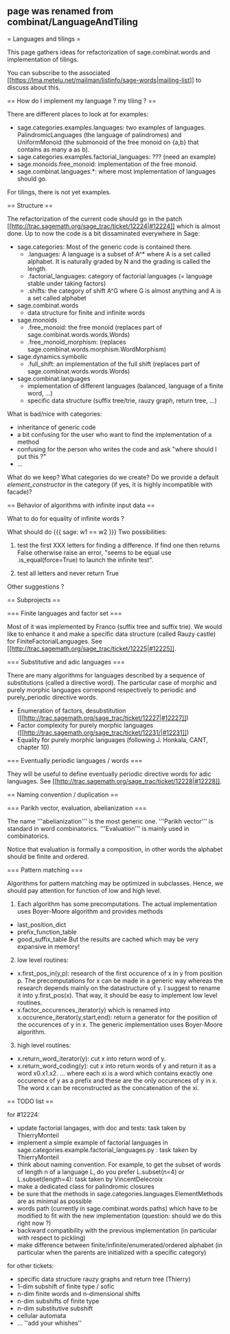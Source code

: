 ## page was renamed from combinat/LanguageAndTiling
= Languages and tilings =

This page gathers ideas for refactorization of sage.combinat.words and implementation of tilings. 

You can subscribe to the associated [[https://lma.metelu.net/mailman/listinfo/sage-words|mailing-list]] to discuss about this.

== How do I implement my language ? my tiling ? ==

There are different places to look at for examples:
 * sage.categories.examples.languages: two examples of languages. PalindromicLanguages (the language of palindromes) and UniformMonoid (the submonoid of the free monoid on {a,b} that contains as many a as b).
 * sage.categories.examples.factorial_languages: ??? (need an example)
 * sage.monoids.free_monoid: implementation of the free monoid.
 * sage.combinat.languages.*: where most implementation of languages should go.

For tilings, there is not yet examples.

== Structure ==

The refactorization of the current code should go in the patch [[http://trac.sagemath.org/sage_trac/ticket/12224|#12224]] which is almost done. Up to now the code is a bit dissaminated everywhere in Sage:

 * sage.categories: Most of the generic code is contained there.
   * .languages: A language is a subset of A^* where A is a set called alphabet. It is naturally graded by N and the grading is called the length.
   * .factorial_languages: category of factorial languages (= language stable under taking factors)
   * .shifts: the category of shift A^G where G is almost anything and A is a set called alphabet
 * sage.combinat.words
   * data structure for finite and infinite words
 * sage.monoids
   * .free_monoid: the free monoid (replaces part of sage.combinat.words.words.Words)
   * .free_monoid_morphism: (replaces sage.combinat.words.morphism.WordMorphism)
 * sage.dynamics.symbolic
   * .full_shift: an implementation of the full shift (replaces part of sage.combinat.words.words.Words)
 * sage.combinat.languages
   * implementation of different languages (balanced, language of a finite word, ...)
   * specific data structure (suffix tree/trie, rauzy graph, return tree, ...)

What is bad/nice with categories:
 * inheritance of generic code
 * a bit confusing for the user who want to find the implementation of a method
 * confusing for the person who writes the code and ask "where should I put this ?"
 * ...

What do we keep? What categories do we create? Do we provide a default _element_constructor_ in the category (if yes, it is highly incompatible with facade)?

== Behavior of algorithms with infinite input data ==

What to do for equality of infinite words ?

What should do
{{{
sage: w1 == w2
}}}
Two possibilities: 

 1. test the first XXX letters for finding a difference. If find one then returns False otherwise raise an error, "seems to be equal use .is_equal(force=True) to launch the infinite test".

 2. test all letters and never return True

Other suggestions ?

== Subprojects ==

=== Finite languages and factor set ===

Most of it was implemented by Franco (suffix tree and suffix trie). We would like to enhance it and make a specific data structure (called Rauzy castle) for FiniteFactorialLanguages. See [[http://trac.sagemath.org/sage_trac/ticket/12225|#12225]].

=== Substitutive and adic languages ===

There are many algorithms for languages described by a sequence of substitutions (called a directive word). The particular case of morphic and purely morphic languages correspond respectively to periodic and purely_periodic directive words.

 * Enumeration of factors, desubstitution ([[http://trac.sagemath.org/sage_trac/ticket/12227|#12227]])
 * Factor complexity for purely morphic languages ([[http://trac.sagemath.org/sage_trac/ticket/12231/|#12231]])
 * Equality for purely morphic languages (following J. Honkala, CANT, chapter 10)

=== Eventually periodic languages / words ===

They will be useful to define eventually periodic directive words for adic languages. See [[http://trac.sagemath.org/sage_trac/ticket/12228|#12228]].

== Naming convention / duplication ==

=== Parikh vector, evaluation, abelianization ===

The name '''abelianization''' is the most generic one. '''Parikh vector''' is standard in word combinatorics. '''Evaluation''' is mainly used in combinatorics.

Notice that evaluation is formally a composition, in other words the alphabet should be finite and ordered.

=== Pattern matching ===

Algorithms for pattern matching may be optimized in subclasses. Hence, we should pay attention for function of low and high level.

1) Each algorithm has some precomputations. The actual implementation uses Boyer-Moore algorithm and provides methods
  * last_position_dict
  * prefix_function_table
  * good_suffix_table
  But the results are cached which may be very expansive in memory!

2) low level routines:
  * x.first_pos_in(y,p): research of the first occurence of x in y from position p. The precomputations for x can be made in a generic way whereas the research depends mainly on the datastructure of y. I suggest to rename it into y.first_pos(x). That way, it should be easy to implement low level routines.
  * x.factor_occurences_iterator(y) which is renamed into x.occurence_iterator(y,start,end): return a generator for the position of the occurences of y in x. The generic implementation uses Boyer-Moore algorithm.

3) high level routines:
 * x.return_word_iterator(y): cut x into return word of y.
 * x.return_word_coding(y): cut x into return words of y and return it as a word x0.x1.x2. ... where each xi is a word which contains exactly one occurence of y as a prefix and these are the only occurences of y in x. The word x can be reconstructed as the concatenation of the xi.

== TODO list ==

for #12224:
 * update factorial langages, with doc and tests: task taken by ThierryMonteil
 * implement a simple example of factorial languages in sage.categories.example.factorial_languages.py : task taken by ThierryMonteil
 * think about naming convention. For example, to get the subset of words of length n of a language L, do you prefer L.subset(n=4) or L.subset(length=4): task taken by VincentDelecroix
 * make a dedicated class for palindromic closures
 * be sure that the methods in sage.categories.languages.ElementMethods are as minimal as possible
 * words path (currently in sage.combinat.words.paths) which have to be modified to fit with the new implementation (question: should we do this right now ?)
 * backward compatibility with the previous implementation (in particular with respect to pickling)
 * make difference between finite/infinite/enumerated/ordered alphabet (in particular when the parents are initialized with a specific category)

for other tickets:
 * specific data structure rauzy graphs and return tree (Thierry)
 * 1-dim subshift of finite type / sofic
 * n-dim finite words and n-dimensional shifts
 * n-dim subshifts of finite type
 * n-dim substitutive subshift
 * cellular automata
 * ... ''add your whishes''
